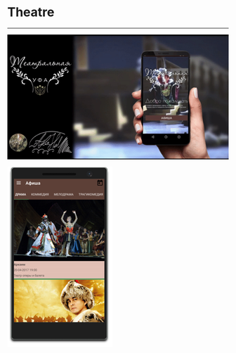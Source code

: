 # Theatre

----

![](WelcomePage.gif)

![HomePage](https://github.com/AlexHeal/Theatre/blob/master/Screenshot/HomePage.png)
